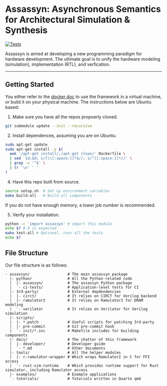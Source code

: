 # Assassyn: **As**ynchronous **S**emantics for **A**rchitectural **S**imulation & **Syn**thesis

[![Tests](https://github.com/synthesys-lab/assassyn/actions/workflows/test.yaml/badge.svg)](https://github.com/synthesys-lab/assassyn/actions/workflows/test.yaml)

Assassyn is aimed at developing a new programming paradigm for hardware development.
The ultimate goal is to unify the hardware modeling (simulation), implementation (RTL),
and verfication.

---

## Getting Started

You either refer to the [docker doc](./docs/docker.md) to use the framework in a virtual
machine, or build it on your physical machine. The instructions below are Ubuntu based:

1. Make sure you have all the repos propoerly cloned.
````sh
git submodule update --init --recursive
````

2. Install dependences, assuming you are on Ubuntu.

````sh
sudo apt-get update
sudo apt-get install -y $(
  awk '/apt-get install/,/apt-get clean/' Dockerfile \
  | sed '1d;$d; s/[\\[:space:]]*$//; s/^[[:space:]]*//' \
  | grep -v '^$' \
  | tr '\n' ' '
)
````

4. Have this repo built from source.
````sh
source setup.sh  # Set up environment variables
make build-all   # Build all components
````

If you do not have enough memory, a lower job number is recommended.

5. Verify your installation.
````sh
python -c 'import assassyn' # import this module
echo $? # 0 is expected
make test-all # Optional, runs all the tests.
echo $?
````

## File Structure

Our file structure is as follows:

```
- assassyn/                 # The main assassyn package
  |- python/                # All the Python-related code
  |  |- assassyn/           # The assassyn Python package
  |  `- ci-tests/           # Application-level tests for CI
  |- 3rd-party/             # External depdendencies
  |  |- circt/              # It relies on CIRCT for Verilog backend
  |  |- ramulator2          # It relies on Ramulator2 for DRAM modeling
  |  `- verilator           # It relies on Verilator for Verilog simulation
  |- scripts/
  |  |- *.patch             # Useful scripts for patching 3rd-party
  |  |- pre-commit          # Git pre-commit hook
  |  `- init/*.inc          # Makefile includes for building components
  |- docs/                  # The chatter of this framework
  |  |- developer/          # Developer guide
  |  `- *.md                # Other documents
  |- tools/                 # All the helper modules
  |  |- c-ramulator-wrapper # Which wraps Ramulator2 in C for FFI access
  |  `- rust-sim-runtime    # Which provides runtime support for Rust simulator, including Ramulator access
  |- examples/              # Example applications
  `- tutorials/             # Tutorials written in Quarto qmd
```
